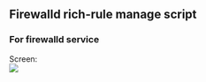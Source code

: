 Firewalld rich-rule manage script
-----------------------------------------------------------------

### For firewalld service

Screen:  
![](https://i.imgur.com/HeHkP9V.png)
